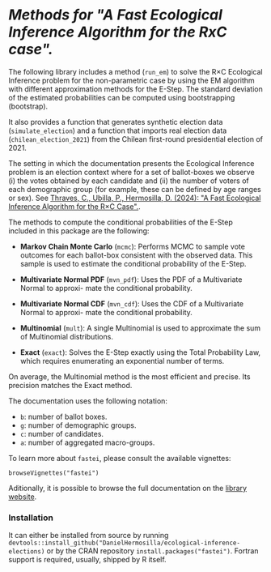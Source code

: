 # *Methods for "A Fast Ecological Inference Algorithm for the RxC case".*

The following library includes a method (`run_em`) to solve the R×C Ecological Inference problem for the non-parametric case by using the EM algorithm with different approximation methods for the E-Step. The standard deviation of the estimated probabilities can be computed using bootstrapping (bootstrap).

It also provides a function that generates synthetic election data (`simulate_election`) and a function that imports real election data (`chilean_election_2021`) from the Chilean first-round presidential election of 2021.

The setting in which the documentation presents the Ecological Inference problem is an election context where for a set of ballot-boxes we observe (i) the votes obtained by each candidate and (ii) the number of voters of each demographic group (for example, these can be defined by age ranges or sex). See [Thraves, C., Ubilla, P., Hermosilla, D. (2024): "A Fast Ecological Inference Algorithm for the R×C Case".](https://papers.ssrn.com/sol3/papers.cfm?abstract_id=4832834).

The methods to compute the conditional probabilities of the E-Step included in this package are the following:

- **Markov Chain Monte Carlo** (`mcmc`): Performs MCMC to sample vote outcomes for each ballot-box consistent with the observed data. This sample is used to estimate the conditional probability of the E-Step.

- **Multivariate Normal PDF** (`mvn_pdf`): Uses the PDF of a Multivariate Normal to approxi- mate the conditional probability.

- **Multivariate Normal CDF** (`mvn_cdf`): Uses the CDF of a Multivariate Normal to approxi- mate the conditional probability.

- **Multinomial** (`mult`): A single Multinomial is used to approximate the sum of Multinomial distributions.

- **Exact** (`exact`): Solves the E-Step exactly using the Total Probability Law, which requires enumerating an exponential number of terms.

On average, the Multinomial method is the most efficient and precise. Its precision matches the Exact method.

The documentation uses the following notation:

- `b`: number of ballot boxes.
- `g`: number of demographic groups.
- `c`: number of candidates.
- `a`: number of aggregated macro-groups.

To learn more about `fastei`, please consult the available vignettes:

```{r}
browseVignettes("fastei")
```

Aditionally, it is possible to browse the full documentation on the [library website](https://danielhermosilla.github.io/ecological-inference-elections/).
### Installation

It can either be installed from source by running `devtools::install_github("DanielHermosilla/ecological-inference-elections)` or by the CRAN repository `install.packages("fastei")`. Fortran support is required, usually, shipped by R itself. 


